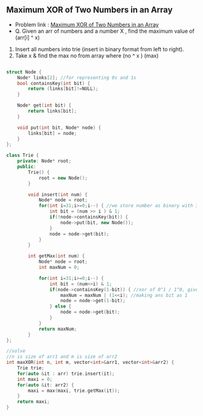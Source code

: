 ## Maximum XOR of Two Numbers in an Array

- Problem link : [Maximum XOR of Two Numbers in an Array](https://bit.ly/3C6IHDp)
- Q. Given an arr of numbers and a number X , find the maximum value of (arr[i] ^ x)

1) Insert all numbers into trie (insert in binary format from left to right).
2) Take x & find the max no from array where (no ^ x ) (max)

```c++

struct Node {
    Node* links[2]; //for representing 0s and 1s
    bool containsKey(int bit) {
        return (links[bit]!=NULL);
    }

    Node* get(int bit) {
        return links[bit];
    }

    void put(int bit, Node* node) {
        links[bit] = node;
    }
};

class Trie {
    private: Node* root;
    public:
        Trie() {
            root = new Node();
        }

        void insert(int num) {
            Node* node = root;
            for(int i=31;i>=0;i--) { //we store number as binary with 32 bit from 0 to 31
                int bit = (num >> i ) & 1;
                if(!node->containsKey(bit)) {
                    node->put(bit, new Node());
                }
                node = node->get(bit);
            }
        }

        int getMax(int num) {
            Node* node = root;
            int maxNum = 0;

            for(int i=31;i>=0;i--) {
                int bit = (num>>i) & 1;
                if(node->containsKey(1-bit)) { //xor of 0^1 / 1^0, gives 1 (so we try to find opp of given bit to max ans)
                    maxNum = maxNum | (1<<i); //making ans bit as 1
                    node = node->get(1-bit);
                } else {
                    node = node->get(bit);
                }
            }
            return maxNum;
        }
};

//solve
//n is size of arr1 and m is size of arr2
int maxXOR(int n, int m, vector<int>&arr1, vector<int>&arr2) {
    Trie trie;
    for(auto &it : arr) trie.insert(it);
    int maxi = 0;
    for(auto &it: arr2) {
        maxi = max(maxi, trie.getMax(it)); 
    }
    return maxi;
}

```